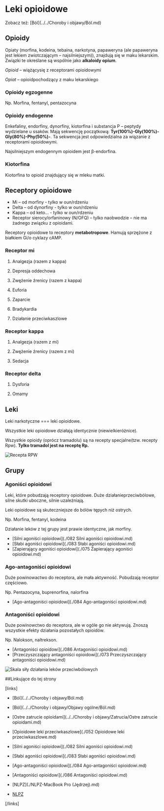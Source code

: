 # Leki opioidowe

Zobacz też: [Ból](../../Choroby i objawy/Ból.md)



## Opioidy

Opiaty (morfina, kodeina, tebaina, narkotyna, papaweryna (ale papaweryna jest lekiem zwiotczającym – najsilniejszym)), znajdują się w maku lekarskim. Związki te określane są wspólnie jako **alkaloidy opium**.

*Opioid* – wiążącysię z receptorami opioidowymi

*Opiat* – opioidpochodzący z maku lekarskiego



### Opioidy egzogenne

Np. Morfina, fentanyl, pentazocyna



### Opioidy endogenne

Enkefaliny, endorfiny, dynorfiny, kiotorfina i substancja P – peptydy wydzielane u ssaków. Mają sekwencję początkową: **Tyr(100%)-Gly(100%)-Gly(80%)-Phy(50%)-**. Ta sekwencja jest odpowiedzialna za wiązanie z receptorami opioidowymi.

Najsilniejszym endogennym opioidem jest β-endorfina.



### Kiotorfina

Kiotorfina to opioid znajdujący się w mleku matki.



## Receptory opioidowe

- Mi – od morfiny - tylko w oun/rdzeniu
- Delta – od dynorfiny - tylko w oun/rdzeniu
- Kappa – od keto… - tylko w oun/rdzeniu
- Receptor sierocy/orfaninowy (N/OFQ) – tylko naobwodzie – nie ma żadnego związku z opioidami.

Receptory opioidowe to receptory **metabotropowe**. Hamują sprzężone z białkiem Gi/o cyklazy cAMP.



### Receptor mi

1. Analgezja (razem z kappa)


2. Depresja oddechowa


3. Zwężenie źrenicy (razem z kappa)


4. Euforia


5. Zaparcie


6. Bradykardia


7. Działanie przeciwkaszlowe



### Receptor kappa

1. Analgezja (razem z mi)


2. Zwężenie źrenicy (razem z mi)


3. Sedacja



### Receptor delta

1. Dysforia


2. Omamy





## Leki

Leki narkotyczne === leki opioidowe.

Wszystkie leki opioidowe działają identycznie (niewielkieróżnice).

Wszystkie opioidy (oprócz tramadolu) są na recepty specjalne(tzw. recepty Rpw). **Tylko tramadol jest na receptę Rp.**



![Recepta RPW](img/rpw.png)



## Grupy

### Agoniści opioidowi

Leki, które pobudzają receptory opioidowe. Duże działanieprzeciwbólowe, silne skutki uboczne, silnie uzależniają.

Leki opioidowe są skuteczniejsze do bólów tępych niż ostrych.

Np. Morfina, fentanyl, kodeina

Działanie leków z tej grupy jest prawie identyczne, jak morfiny.

- [Silni agoniści opioidowi](./082 Silni agoniści opioidowi.md)
- [Słabi agoniści opioidowi](./083 Słabi agoniści opioidowi.md)
- [Zapierający agoniści opioidowi](./075 Zapierający agoniści opioidowi.md)




### Ago-antagoniści opioidowi

Duże powinowactwo do receptora, ale mała aktywność. Pobudzają
receptor częściowo.

Np. Pentazocyna, buprenorfina, nalorfina


- [Ago-antagoniści opioidowi](./084 Ago-antagoniści opioidowi.md)




### Antagoniści opioidowi

Duże powinowctwo do receptora, ale w ogóle go nie aktywują. Znoszą wszystkie efekty działania pozostałych opioidów.

Np. Nalokson, naltrekson. 


- [Antagoniści opioidowi](./086 Antagoniści opioidowi.md)
- [Przeczyszczający antagoniści opioidowi](./073 Przeczyszczający antagoniści opioidowi.md)




![Skala siły działania leków przeciwbólowych](img/pain-drugs-scale.gif)



##Linkujące do tej strony

[links]

- [Ból](../../Choroby i objawy/Ból.md)

- [Ból](../../Choroby i objawy/Objawy ogólne/Ból.md)

- [Ostre zatrucie opioidami](../../Choroby i objawy/Zatrucia/Ostre zatrucie opioidami.md)

- [Opioidowe leki przeciwkaszlowe](./052 Opioidowe leki przeciwkaszlowe.md)

- [Silni agoniści opioidowi](./082 Silni agoniści opioidowi.md)

- [Słabi agoniści opioidowi](./083 Słabi agoniści opioidowi.md)

- [Ago-antagoniści opioidowi](./084 Ago-antagoniści opioidowi.md)

- [Antagoniści opioidowi](./086 Antagoniści opioidowi.md)

- [NLPZ](./NLPZ-MacBook Pro (Jędrzej).md)

- [NLPZ](./NLPZ.md)


[/links]











